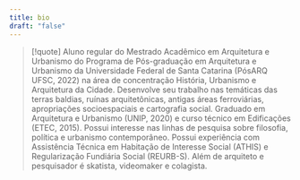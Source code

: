 ```yaml
---
title: bio
draft: "false"
---
```

> [!quote] Aluno regular do Mestrado Acadêmico em Arquitetura e Urbanismo do Programa de Pós-graduação em Arquitetura e Urbanismo da Universidade Federal de Santa Catarina (PósARQ UFSC, 2022) na área de concentração História, Urbanismo e Arquitetura da Cidade. Desenvolve seu trabalho nas temáticas das terras baldias, ruínas arquitetônicas, antigas áreas ferroviárias, apropriações socioespaciais e cartografia social. Graduado em Arquitetura e Urbanismo (UNIP, 2020) e curso técnico em Edificações (ETEC, 2015). Possui interesse nas linhas de pesquisa sobre filosofia, política e urbanismo contemporâneo. Possui experiência com Assistência Técnica em Habitação de Interesse Social (ATHIS) e Regularização Fundiária Social (REURB-S). Além de arquiteto e pesquisador é skatista, videomaker e colagista.